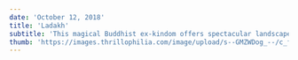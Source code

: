 ```yaml
---
date: 'October 12, 2018'
title: 'Ladakh'
subtitle: 'This magical Buddhist ex-kindom offers spectacular landscape, arid mountains, Colourful fluttering prayer flags with the mountain breeze. Best place in the world to get lost in the mountains, meditate and get spritually healed.'
thumb: 'https://images.thrillophilia.com/image/upload/s--GMZWDog_--/c_fill,f_auto,fl_strip_profile,h_600,q_auto,w_975/v1/images/photos/000/029/800/original/1512035243_Ladakh-Home.jpg.jpg?1512035237'
---
```

